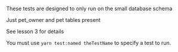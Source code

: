 These tests are designed to only run on the small database schema

Just pet_owner and pet tables present

See lesson 3 for details

You must use `yarn test:named theTestName` to specify a test to run.
